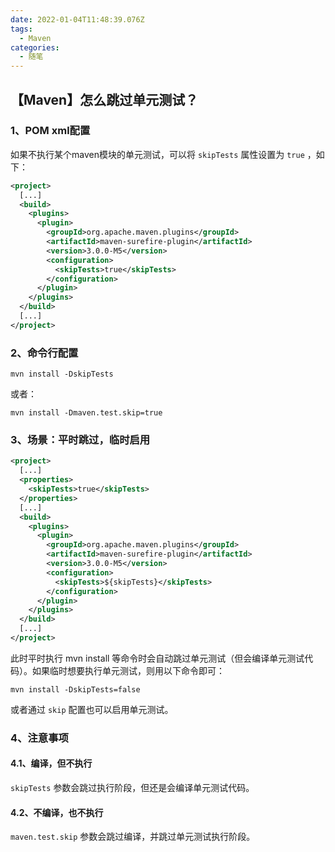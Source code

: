 ```yaml
---
date: 2022-01-04T11:48:39.076Z
tags:
  - Maven
categories:
  - 随笔
---
```

## 【Maven】怎么跳过单元测试？

<!--more-->

### 1、POM xml配置

如果不执行某个maven模块的单元测试，可以将  `skipTests`  属性设置为 `true` ，如下：

```xml
<project>
  [...]
  <build>
    <plugins>
      <plugin>
        <groupId>org.apache.maven.plugins</groupId>
        <artifactId>maven-surefire-plugin</artifactId>
        <version>3.0.0-M5</version>
        <configuration>
          <skipTests>true</skipTests>
        </configuration>
      </plugin>
    </plugins>
  </build>
  [...]
</project>
```

### 2、命令行配置

```shell
mvn install -DskipTests
```

或者：

```shell
mvn install -Dmaven.test.skip=true
```

### 3、场景：平时跳过，临时启用

```xml
<project>
  [...]
  <properties>
    <skipTests>true</skipTests>
  </properties>
  [...]
  <build>
    <plugins>
      <plugin>
        <groupId>org.apache.maven.plugins</groupId>
        <artifactId>maven-surefire-plugin</artifactId>
        <version>3.0.0-M5</version>
        <configuration>
          <skipTests>${skipTests}</skipTests>
        </configuration>
      </plugin>
    </plugins>
  </build>
  [...]
</project>
```

此时平时执行 mvn install 等命令时会自动跳过单元测试（但会编译单元测试代码）。如果临时想要执行单元测试，则用以下命令即可：

```shell
mvn install -DskipTests=false
```

或者通过 `skip` 配置也可以启用单元测试。

### 4、注意事项

#### 4.1、编译，但不执行

`skipTests` 参数会跳过执行阶段，但还是会编译单元测试代码。

#### 4.2、不编译，也不执行

`maven.test.skip` 参数会跳过编译，并跳过单元测试执行阶段。